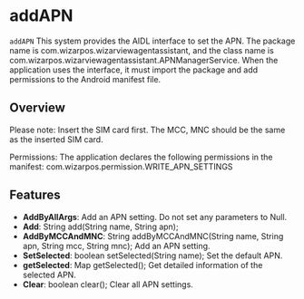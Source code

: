 # addAPN

`addAPN` This system provides the AIDL interface to set the APN. The package name is
com.wizarpos.wizarviewagentassistant, and the class name is
com.wizarpos.wizarviewagentassistant.APNManagerService. When the application uses the interface, it
must import the package and add permissions to the Android manifest file.

## Overview

Please note:
Insert the SIM card first. 
The MCC, MNC should be the same as the inserted SIM card.

Permissions: 
The application declares the following permissions in the manifest: 
com.wizarpos.permission.WRITE_APN_SETTINGS

## Features

- **AddByAllArgs**: Add an APN setting. Do not set any parameters to Null.
- **Add**: String add(String name, String apn);
- **AddByMCCAndMNC**:  String addByMCCAndMNC(String name, String apn, String mcc, String mnc); Add an
  APN setting.
- **SetSelected**: boolean setSelected(String name); Set the default APN.
- **getSelected**: Map getSelected(); Get detailed information of the selected APN.
- **Clear**: boolean clear(); Clear all APN settings.
